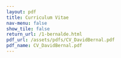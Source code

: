 ```yaml
---
layout: pdf
title: Curriculum Vitae
nav-menu: false
show_tile: false
return_url: /1-bernalde.html
pdf_url: /assets/pdfs/CV_DavidBernal.pdf
pdf_name: CV_DavidBernal.pdf
---
```


